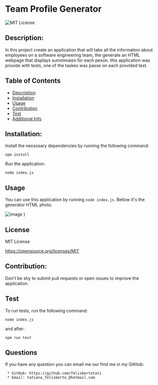 # Team Profile Generator

![MIT License](https://img.shields.io/badge/license-MIT-blue.svg)

## Description:

In this project create an application that will take all the information about employees on a software engineering team, the generate an HTML webpage that displays summmaies for each peson. this application was provide with tests, one of the taskes was passe on each provided test.

## Table of Contents

- [Description](#description)
- [Installation](#installation)
- [Usage](#usage)
- [Contribution](#contribution)
- [Test](#test)
- [Additional Info](#github)

## Installation:

Install the necessary dependencies by running the following command:

`npm install`

Run the application:

`node index.js`

## Usage

You can use this application by running `node index.js`.
Bellow it's the generator HTML photo.

 ![image](https://user-images.githubusercontent.com/116450519/221925088-ad9d3532-1f95-4ce8-9537-26644768c958.png)
)

## License

MIT License

https://opensource.org/licenses/MIT

## Contribution:

Don't be shy to submit pull requests or open issues to improve the application.

## Test

To run tests, run the following command:

`node index.js`

and after:

`npm run test`

## Questions

If you have any question you can email me our find me in my GitHub:

     * GitHub: https://github.com/felisbertotati
     * Email: tatiana_felisberto_@hotmail.com
